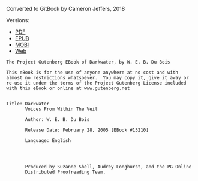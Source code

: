 Converted to GitBook by Cameron Jeffers, 2018

Versions:
* [PDF]()
* [EPUB]()
* [MOBI]()
* [Web]()

```
The Project Gutenberg EBook of Darkwater, by W. E. B. Du Bois

This eBook is for the use of anyone anywhere at no cost and with
almost no restrictions whatsoever.  You may copy it, give it away or
re-use it under the terms of the Project Gutenberg License included
with this eBook or online at www.gutenberg.net


Title: Darkwater
       Voices From Within The Veil

       Author: W. E. B. Du Bois

       Release Date: February 28, 2005 [EBook #15210]

       Language: English




       Produced by Suzanne Shell, Audrey Longhurst, and the PG Online
       Distributed Proofreading Team.







```
